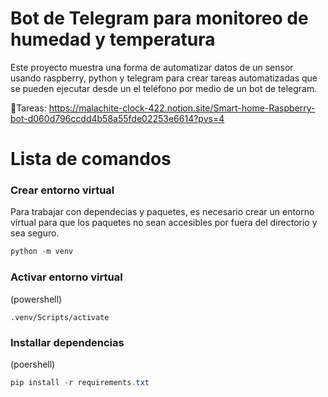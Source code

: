 # Bot de Telegram para monitoreo de humedad y temperatura

Este proyecto muestra una forma de automatizar datos de un sensor usando raspberry, python y telegram para crear tareas automatizadas que se pueden ejecutar desde un el teléfono por medio de un bot de telegram.

📝Tareas:
https://malachite-clock-422.notion.site/Smart-home-Raspberry-bot-d060d796ccdd4b58a55fde02253e6614?pvs=4



# Lista de comandos

### Crear entorno virtual 
Para  trabajar con dependecias y paquetes, es necesario crear un entorno virtual para que los paquetes no sean accesibles por fuera del directorio y sea seguro.

```powershell
python -m venv
```

### Activar entorno virtual

(powershell)
```powershel
.venv/Scripts/activate
```

### Installar dependencias
(poershell)
```powershell
pip install -r requirements.txt

```
